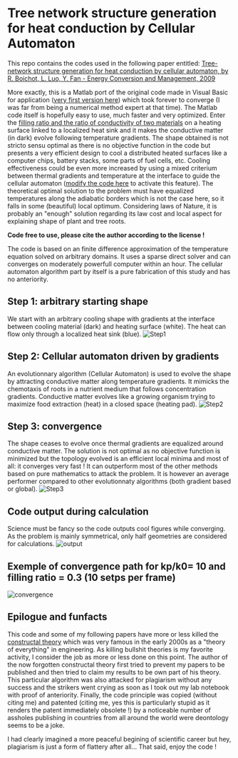 # Tree network structure generation for heat conduction by Cellular Automaton

This repo contains the codes used in the following paper entitled:
[Tree-network structure generation for heat conduction by cellular automaton, by R. Boichot, L. Luo, Y. Fan - Energy Conversion and Management, 2009](https://doi.org/10.1016/j.enconman.2008.09.003)

More exactly, this is a Matlab port of the original code made in Visual Basic for application ([very first version here](https://github.com/Raphael-Boichot/Tree-network-structure-generation-for-heat-conduction-by-cellular-automaton/tree/main/Initial%20code)) which took forever to converge (I was far from being a numerical method expert at that time). The Matlab code itself is hopefully easy to use, much faster and very optimized. Enter the [filling ratio and the ratio of conductivity of two materials](https://github.com/Raphael-Boichot/Tree-network-structure-generation-for-heat-conduction-by-cellular-automaton/blob/main/Codes/Main_CA.m) on a heating surface linked to a localized heat sink and it makes the conductive matter (in dark) evolve following temperature gradients. The shape obtained is not stricto sensu optimal as there is no objective function in the code but presents a very efficient design to cool a distributed heated surfaces like a computer chips, battery stacks, some parts of fuel cells, etc. Cooling effectiveness could be even more increased by using a mixed criterium between thermal gradients and temperature at the interface to guide the cellular automaton ([modify the code here](https://github.com/Raphael-Boichot/Tree-network-structure-generation-for-heat-conduction-by-cellular-automaton/blob/34dcce8782f32792348db148e80d5cc267b5fa14/Codes/Main_CA.m#L8) to activate this feature). The theoretical optimal solution to the problem must have equalized temperatures along the adiabatic borders which is not the case here, so it falls in some (beautiful) local optimum. Considering laws of Nature, it is probably an "enough" solution regarding its law cost and local aspect for explaining shape of plant and tree roots.

**Code free to use, please cite the author according to the license !**

The code is based on an finite difference approximation of the temperature equation solved on arbitrary domains. It uses a sparse direct solver and can converges on moderately powerfull computer within an hour. The cellular automaton algorithm part by itself is a pure fabrication of this study and has no anteriority. 

## Step 1: arbitrary starting shape
We start with an arbitrary cooling shape with gradients at the interface between cooling material (dark) and heating surface (white). The heat can flow only through a localized heat sink (blue).
![Step1](https://github.com/Raphael-Boichot/Tree-network-structure-generation-for-heat-conduction-by-cellular-automaton/blob/main/Pictures/STEP1.png)

## Step 2: Cellular automaton driven by gradients
An evolutionnary algorithm (Cellular Automaton) is used to evolve the shape by attracting conductive matter along temperature gradients. It mimicks the chemotaxis of roots in a nutrient medium that follows concentration gradients. Conductive matter evolves like a growing organism trying to maximize food extraction (heat) in a closed space (heating pad). 
![Step2](https://github.com/Raphael-Boichot/Tree-network-structure-generation-for-heat-conduction-by-cellular-automaton/blob/main/Pictures/STEP2.png)

## Step 3: convergence
The shape ceases to evolve once thermal gradients are equalized around conductive matter. The solution is not optimal as no objective function is minimized but the topology evolved is an efficient local minima and most of all: it converges very fast ! It can outperform most of the other methods based on pure mathematics to attack the problem. It is however an average performer compared to other evolutionnaty algorithms (both gradient based or global).
![Step3](https://github.com/Raphael-Boichot/Tree-network-structure-generation-for-heat-conduction-by-cellular-automaton/blob/main/Pictures/STEP3.png)

## Code output during calculation
Science must be fancy so the code outputs cool figures while converging. As the problem is mainly symmetrical, only half geometries are considered for calculations.
![output](https://github.com/Raphael-Boichot/Tree-network-structure-generation-for-heat-conduction-by-cellular-automaton/blob/main/Pictures/Code_Output.png)

## Exemple of convergence path for kp/k0= 10 and filling ratio = 0.3 (10 setps per frame)
![convergence](Pictures/CA_Output.gif)

## Epilogue and funfacts

This code and some of my following papers have more or less killed the [constructal theory](https://en.wikipedia.org/wiki/Adrian_Bejan#Constructal_law) which was very famous in the early 2000s as a "theory of everything" in engineering. As killing bullshit theories is my favorite activity, I consider the job as more or less done on this point. The author of the now forgotten constructal theory first tried to prevent my papers to be published and then tried to claim my results to be own part of his theory. This particular algorithm was also attacked for plagiarism without any success and the strikers went crying as soon as I took out my lab notebook with proof of anteriority. Finally, the code principle was copied (without citing me) and patented (citing me, yes this is particularly stupid as it renders the patent immediately obsolete !) by a noticeable number of assholes publishing in countries from all around the world were deontology seems to be a joke. 

I had clearly imagined a more peaceful begining of scientific career but hey, plagiarism is just a form of flattery after all...
That said, enjoy the code !
